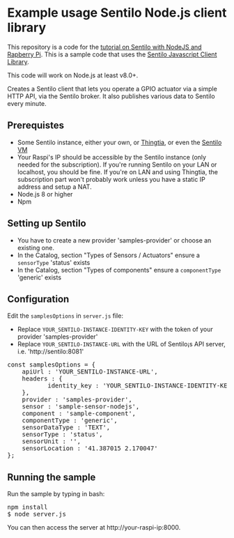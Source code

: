 # Example usage Sentilo Node.js client library

This repository is a code for the [tutorial on Sentilo with NodeJS and Rapberry Pi](https://sentilo.readthedocs.io/en/latest/tutorials/raspberrypi_tutorial.html).
 This is a sample code that uses the [Sentilo Javascript Client Library](https://github.com/sentilo/sentilo-client-nodejs). 

This code will work on Node.js at least v8.0+.

Creates a Sentilo client that lets you operate a GPIO actuator via a simple HTTP API, via the Sentilo broker. 
It also publishes various data to Sentilo every minute.   

## Prerequistes
- Some Sentilo instance, either your own, or [Thingtia](https://www.thingtia.cloud/), or even the [Sentilo VM](https://sentilo.readthedocs.io/en/latest/use_a_virtual_machine.html)
- Your Raspi's IP should be accessible by the Sentilo instance (only needed for the subscription). If you're running Sentilo on your LAN or localhost, 
  you should be fine. If you're on LAN and using Thingtia, the subscription part won't probably work unless 
  you have a static IP address and setup a NAT.
- Node.js 8 or higher
- Npm


## Setting up Sentilo
- You have to create a new provider 'samples-provider' or choose an existing one.  
- In the Catalog, section "Types of Sensors / Actuators" ensure a `sensorType` 'status' exists
- In the Catalog, section "Types of components" ensure a `componentType` 'generic' exists


## Configuration

Edit the `samplesOptions` in `server.js` file:
 
- Replace `YOUR_SENTILO-INSTANCE-IDENTITY-KEY` with the token of your provider 'samples-provider'
- Replace `YOUR_SENTILO-INSTANCE-URL` with the URL of Sentilo¡s API server, i.e. 'http://sentilo:8081'
<pre>
const samplesOptions = {
    apiUrl : 'YOUR_SENTILO-INSTANCE-URL',
    headers : {
           identity_key : 'YOUR_SENTILO-INSTANCE-IDENTITY-KEY'
    },
    provider : 'samples-provider',
    sensor : 'sample-sensor-nodejs',
    component : 'sample-component',
    componentType : 'generic',
    sensorDataType : 'TEXT',
    sensorType : 'status',
    sensorUnit : '',
    sensorLocation : '41.387015 2.170047'
};
</pre>



## Running the sample

Run the sample by typing in bash:
<pre>
npm install
$ node server.js
</pre>

You can then access the server at http://your-raspi-ip:8000.

